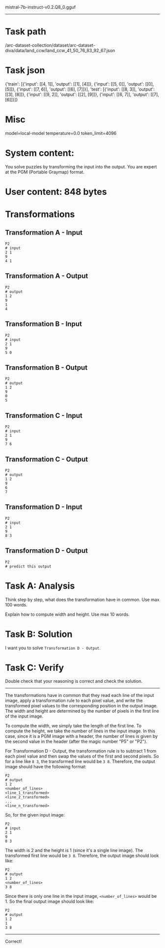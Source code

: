 mistral-7b-instruct-v0.2.Q8_0.gguf

---

# Task path
/arc-dataset-collection/dataset/arc-dataset-diva/data/land_ccw/land_ccw_41_50_76_83_92_67.json

# Task json
{'train': [{'input': [[4, 1]], 'output': [[1], [4]]}, {'input': [[5, 0]], 'output': [[0], [5]]}, {'input': [[7, 6]], 'output': [[6], [7]]}], 'test': [{'input': [[8, 3]], 'output': [[3], [8]]}, {'input': [[9, 2]], 'output': [[2], [9]]}, {'input': [[6, 7]], 'output': [[7], [6]]}]}



# Misc
model=local-model
temperature=0.0
token_limit=4096


# System content:
You solve puzzles by transforming the input into the output. You are expert at the PGM (Portable Graymap) format.


# User content: 848 bytes
# Transformations

## Transformation A - Input

```pgm
P2
# input
2 1
9
4 1
```

## Transformation A - Output

```pgm
P2
# output
1 2
9
1
4
```

## Transformation B - Input

```pgm
P2
# input
2 1
9
5 0
```

## Transformation B - Output

```pgm
P2
# output
1 2
9
0
5
```

## Transformation C - Input

```pgm
P2
# input
2 1
9
7 6
```

## Transformation C - Output

```pgm
P2
# output
1 2
9
6
7
```

## Transformation D - Input

```pgm
P2
# input
2 1
9
8 3
```

## Transformation D - Output

```pgm
P2
# predict this output
```

# Task A: Analysis

Think step by step, what does the transformation have in common. Use max 100 words.

Explain how to compute width and height. Use max 10 words.

# Task B: Solution

I want you to solve `Transformation D - Output`.

# Task C: Verify

Double check that your reasoning is correct and check the solution.




---

 The transformations have in common that they read each line of the input image, apply a transformation rule to each pixel value, and write the transformed pixel values to the corresponding position in the output image. The width and height are determined by the number of pixels in the first line of the input image.

To compute the width, we simply take the length of the first line. To compute the height, we take the number of lines in the input image. In this case, since it is a PGM image with a header, the number of lines is given by the second value in the header (after the magic number "P5" or "P2").

For Transformation D - Output, the transformation rule is to subtract 1 from each pixel value and then swap the values of the first and second pixels. So for a line like `8 3`, the transformed line would be `3 8`. Therefore, the output image should have the following format:

```pgm
P2
# output
1 2
<number_of_lines>
<line_1_transformed>
<line_2_transformed>
...
<line_n_transformed>
```

So, for the given input image:

```pgm
P2
# input
2 1
9
8 3
```

The width is 2 and the height is 1 (since it's a single line image). The transformed first line would be `3 8`. Therefore, the output image should look like:

```pgm
P2
# output
1 2
<number_of_lines>
3 8
```

Since there is only one line in the input image, `<number_of_lines>` would be 1. So the final output image should look like:

```pgm
P2
# output
1 2
1
3 8
```

---



Correct!

